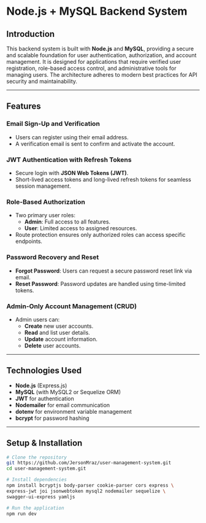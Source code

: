 # Node.js + MySQL Backend System

## Introduction

This backend system is built with **Node.js** and **MySQL**, providing a secure and scalable foundation for user authentication, authorization, and account management. It is designed for applications that require verified user registration, role-based access control, and administrative tools for managing users. The architecture adheres to modern best practices for API security and maintainability.

---

## Features

### Email Sign-Up and Verification
- Users can register using their email address.
- A verification email is sent to confirm and activate the account.

### JWT Authentication with Refresh Tokens
- Secure login with **JSON Web Tokens (JWT)**.
- Short-lived access tokens and long-lived refresh tokens for seamless session management.

### Role-Based Authorization
- Two primary user roles:
  - **Admin**: Full access to all features.
  - **User**: Limited access to assigned resources.
- Route protection ensures only authorized roles can access specific endpoints.

### Password Recovery and Reset
- **Forgot Password**: Users can request a secure password reset link via email.
- **Reset Password**: Password updates are handled using time-limited tokens.

### Admin-Only Account Management (CRUD)
- Admin users can:
  - **Create** new user accounts.
  - **Read** and list user details.
  - **Update** account information.
  - **Delete** user accounts.

---

## Technologies Used

- **Node.js** (Express.js)
- **MySQL** (with MySQL2 or Sequelize ORM)
- **JWT** for authentication
- **Nodemailer** for email communication
- **dotenv** for environment variable management
- **bcrypt** for password hashing
---

## Setup & Installation

```bash
# Clone the repository
git https://github.com/JersonMraz/user-management-system.git
cd user-management-system.git

# Install dependencies
npm install bcryptjs body-parser cookie-parser cors express \
express-jwt joi jsonwebtoken mysql2 nodemailer sequelize \
swagger-ui-express yamljs

# Run the application
npm run dev